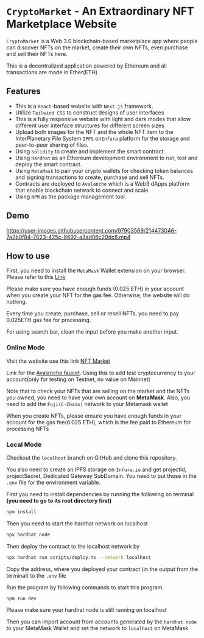 # `CryptoMarket` - An Extraordinary NFT Marketplace Website
`CryptoMarket` is a Web 3.0 blockchain-based marketplace app where people can discover NFTs on the market, create their own NFTs, even purchase and sell their NFTs here.

This is a decentralized application powered by Ethereum and all transactions are made in Ether(ETH)
## Features
* This is a `React`-based website with `Next.js` framework.
* Utilize `Tailwind CSS` to construct designs of user interfaces
* This is a fully responsive website with light and dark modes that allow different user interface structures for different screen sizes
* Upload both images for the NFT and the whole NFT item to the InterPlanetary File System `IPFS` on`Infura` platform for the storage and peer-to-peer sharing of files.
* Using `Solidity` to create and implement the smart contract.
* Using `Hardhat` as an Ethereum development environment to run, test and deploy the smart contract.
* Using `MetaMask` to pair your crypto wallets for checking token balances and signing transactions to create, purchase and sell NFTs.
* Contracts are deployed to `Avalanche` which is a Web3 dApps platform that enable blockchain network to connect and scale
* Using `NPM` as the package management tool.
## Demo
https://user-images.githubusercontent.com/97903569/214473046-7a2b0f84-7023-425c-8692-a3ad06c20dc6.mp4
## How to use
First, you need to install the `MetaMask` Wallet extension on your browser. Please refer to this [Link](https://metamask.io/download/)

Please make sure you have enough funds (0.025 ETH) in your account when you create your NFT for the gas fee. Otherwise, the website will do nothing.

Every time you create, purchase, sell or resell NFTs, you need to pay 0.025ETH gas fee for processing.

For using search bar, clean the input before you make another input.
### Online Mode
Visit the website use this link [NFT Market](https://web3nftmarket.vercel.app/)

Link for the [Avalanche faucet](https://faucet.avax.network/). Using this to add test cryptocurrency to your account(only for testing on Testnet, no value on Mainnet)

Note that to check your NFTs that are selling on the market and the NFTs you owned, you need to have your own account on **MetaMask**. Also, you need to add the `Fuji(C-Chain)` network to your Metamask wallet 

When you create NFTs, please ensure you have enough funds in your account for the gas fee(0.025 ETH), which is the fee paid to Ethereum for processing NFTs

### Local Mode
Checkout the `localhost` branch on GitHub and clone this repository.  

You also need to create an IPFS storage on `Infura.io` and get projectId, projectSecret, Dedicated Gateway SubDomain. You need to put those in the `.env` file for the environment variable.

First you need to install dependencies by running the following on terminal **(you need to go to its root directory first)**
``` bash
npm install
```
Then you need to start the hardhat network on localhost 
``` bash
npx hardhat node
```
Then deploy the contract to the localhost network by
``` bash
npx hardhat run scripts/deploy.ts --network localhost
```
Copy the address, where you deployed your contract (in the output from the terminal) to the `.env` file

Run the program by following commands to start this program.
``` bash
npm run dev
```
Please make sure your hardhat node is still running on localhost

Then you can import account from accounts generated by the `hardhat node` to your MetaMask Wallet and set the network to `localhost` on MetaMask.
